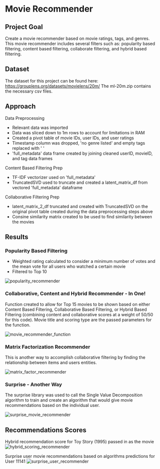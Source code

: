 # Movie Recommender
## Project Goal
Create a movie recommender based on movie ratings, tags, and genres. This movie recommender includes several filters such as: popularity based filtering, content based filtering, collaborate filtering, and hybrid based filtering.
## Dataset
The dataset for this project can be found here: https://grouplens.org/datasets/movielens/20m/
The ml-20m.zip contains the necessary csv files.
## Approach
Data Preprocessing
* Relevant data was imported
* Data was sliced down to 1m rows to account for limitations in RAM
* Created a pivot table of movie IDs, user IDs, and user ratings
* Timestamp column was dropped, 'no genre listed' and empty tags replaced with ' '
* 'full_metadata' data frame created by joining cleaned userID, movieID, and tag data frames

Content Based Filtering Prep
* TF-IDF vectorizer used on 'full_metadata'
* TruncatedSVD used to truncate and created a latent_matrix_df from vectored 'full_metadata' dataframe

Collaborative Filtering Prep
* latent_matrix_2_df truncated and created with TruncatedSVD on the original pivot table created during the data preprocessing steps above
* Consine similarity matrix created to be used to find similarity between the movies
## Results
### Popularity Based Filtering
* Weighted rating calculated to consider a minimum number of votes and the mean vote for all users who watched a certain movie
* Filtered to Top 10

![popularity_recommender](https://user-images.githubusercontent.com/83191235/154214037-b4b37236-686d-4b80-8743-97bf0e749c07.PNG)

### Collaborative, Content and Hybrid Recommender - In One!
Function created to allow for Top 15 movies to be shown based on either Content Based Filtering, Collaborative Based Filtering, or Hybrid Based Filtering (combining content and collaborative scores at a weight of 50/50 for this code). Movie title and scoring type are the passed parameters for the function.

![movie_recommender_function](https://user-images.githubusercontent.com/83191235/154210681-4bb5a2eb-9a0e-42df-8cde-093fdf04b8fc.PNG)

### Matrix Factorization Recommender
This is another way to accomplish collaborative filtering by finding the relationship between items and users entities.

![matrix_factor_recommender](https://user-images.githubusercontent.com/83191235/154213785-5814ef0d-8f22-4419-9471-fd2fb8ee66af.PNG)

### Surprise - Another Way
The surprise library was used to call the Single Value Decomposition algorithm to train and create an algorithm that would give movie recommendations based on the individual user.

![surprise_movie_recommender](https://user-images.githubusercontent.com/83191235/154211157-2c5f8061-aaf6-4cdf-b20e-c3284a1b801a.PNG)

## Recommendations Scores
Hybrid recommendation score for Toy Story (1995) passed in as the movie 
![hybrid_scoring_recommender](https://user-images.githubusercontent.com/83191235/154212029-62caf660-ae5c-4e19-91d3-5dbf4e3a02be.PNG)

Surprise user movie recommendations based on algorithms predictions for User 11141
![surprise_user_recommender](https://user-images.githubusercontent.com/83191235/154212136-84accbcd-e9c9-4680-9627-093325df5720.PNG)
